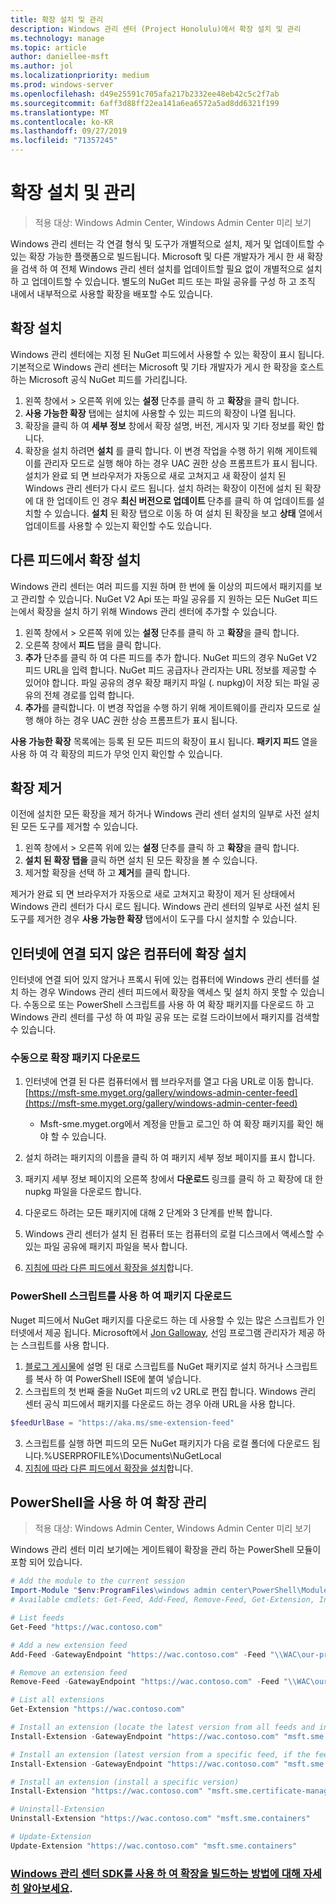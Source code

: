```yaml
---
title: 확장 설치 및 관리
description: Windows 관리 센터 (Project Honolulu)에서 확장 설치 및 관리
ms.technology: manage
ms.topic: article
author: daniellee-msft
ms.author: jol
ms.localizationpriority: medium
ms.prod: windows-server
ms.openlocfilehash: d49e25591c705afa217b2332ee48eb42c5c2f7ab
ms.sourcegitcommit: 6aff3d88ff22ea141a6ea6572a5ad8dd6321f199
ms.translationtype: MT
ms.contentlocale: ko-KR
ms.lasthandoff: 09/27/2019
ms.locfileid: "71357245"
---
```

# <a name="install-and-manage-extensions"></a>확장 설치 및 관리

>적용 대상: Windows Admin Center, Windows Admin Center 미리 보기

Windows 관리 센터는 각 연결 형식 및 도구가 개별적으로 설치, 제거 및 업데이트할 수 있는 확장 가능한 플랫폼으로 빌드됩니다. Microsoft 및 다른 개발자가 게시 한 새 확장을 검색 하 여 전체 Windows 관리 센터 설치를 업데이트할 필요 없이 개별적으로 설치 하 고 업데이트할 수 있습니다. 별도의 NuGet 피드 또는 파일 공유를 구성 하 고 조직 내에서 내부적으로 사용할 확장을 배포할 수도 있습니다.

## <a name="installing-an-extension"></a>확장 설치

Windows 관리 센터에는 지정 된 NuGet 피드에서 사용할 수 있는 확장이 표시 됩니다. 기본적으로 Windows 관리 센터는 Microsoft 및 기타 개발자가 게시 한 확장을 호스트 하는 Microsoft 공식 NuGet 피드를 가리킵니다.

1. 왼쪽 창에서 > 오른쪽 위에 있는 **설정** 단추를 클릭 하 고 **확장**을 클릭 합니다. 
2. **사용 가능한 확장** 탭에는 설치에 사용할 수 있는 피드의 확장이 나열 됩니다.
3. 확장을 클릭 하 여 **세부 정보** 창에서 확장 설명, 버전, 게시자 및 기타 정보를 확인 합니다.
4. 확장을 설치 하려면 **설치** 를 클릭 합니다. 이 변경 작업을 수행 하기 위해 게이트웨이를 관리자 모드로 실행 해야 하는 경우 UAC 권한 상승 프롬프트가 표시 됩니다. 설치가 완료 되 면 브라우저가 자동으로 새로 고쳐지고 새 확장이 설치 된 Windows 관리 센터가 다시 로드 됩니다. 설치 하려는 확장이 이전에 설치 된 확장에 대 한 업데이트 인 경우 **최신 버전으로 업데이트** 단추를 클릭 하 여 업데이트를 설치할 수 있습니다. **설치** 된 확장 탭으로 이동 하 여 설치 된 확장을 보고 **상태** 열에서 업데이트를 사용할 수 있는지 확인할 수도 있습니다.

## <a name="installing-extensions-from-a-different-feed"></a>다른 피드에서 확장 설치

Windows 관리 센터는 여러 피드를 지원 하며 한 번에 둘 이상의 피드에서 패키지를 보고 관리할 수 있습니다. NuGet V2 Api 또는 파일 공유를 지 원하는 모든 NuGet 피드는에서 확장을 설치 하기 위해 Windows 관리 센터에 추가할 수 있습니다.

1. 왼쪽 창에서 > 오른쪽 위에 있는 **설정** 단추를 클릭 하 고 **확장**을 클릭 합니다.
2. 오른쪽 창에서 **피드** 탭을 클릭 합니다.
3. **추가** 단추를 클릭 하 여 다른 피드를 추가 합니다. NuGet 피드의 경우 NuGet V2 피드 URL을 입력 합니다. NuGet 피드 공급자나 관리자는 URL 정보를 제공할 수 있어야 합니다. 파일 공유의 경우 확장 패키지 파일 (. nupkg)이 저장 되는 파일 공유의 전체 경로를 입력 합니다.
4. **추가**를 클릭합니다. 이 변경 작업을 수행 하기 위해 게이트웨이를 관리자 모드로 실행 해야 하는 경우 UAC 권한 상승 프롬프트가 표시 됩니다.

**사용 가능한 확장** 목록에는 등록 된 모든 피드의 확장이 표시 됩니다. **패키지 피드** 열을 사용 하 여 각 확장의 피드가 무엇 인지 확인할 수 있습니다.

## <a name="uninstalling-an-extension"></a>확장 제거

이전에 설치한 모든 확장을 제거 하거나 Windows 관리 센터 설치의 일부로 사전 설치 된 모든 도구를 제거할 수 있습니다.

1. 왼쪽 창에서 > 오른쪽 위에 있는 **설정** 단추를 클릭 하 고 **확장**을 클릭 합니다. 
2. **설치 된 확장 탭을** 클릭 하면 설치 된 모든 확장을 볼 수 있습니다.
3. 제거할 확장을 선택 하 고 **제거**를 클릭 합니다.

제거가 완료 되 면 브라우저가 자동으로 새로 고쳐지고 확장이 제거 된 상태에서 Windows 관리 센터가 다시 로드 됩니다. Windows 관리 센터의 일부로 사전 설치 된 도구를 제거한 경우 **사용 가능한 확장** 탭에서이 도구를 다시 설치할 수 있습니다.

## <a name="installing-extensions-on-a-computer-without-internet-connectivity"></a>인터넷에 연결 되지 않은 컴퓨터에 확장 설치

인터넷에 연결 되어 있지 않거나 프록시 뒤에 있는 컴퓨터에 Windows 관리 센터를 설치 하는 경우 Windows 관리 센터 피드에서 확장을 액세스 및 설치 하지 못할 수 있습니다. 수동으로 또는 PowerShell 스크립트를 사용 하 여 확장 패키지를 다운로드 하 고 Windows 관리 센터를 구성 하 여 파일 공유 또는 로컬 드라이브에서 패키지를 검색할 수 있습니다.

### <a name="manually-downloading-extension-packages"></a>수동으로 확장 패키지 다운로드

1. 인터넷에 연결 된 다른 컴퓨터에서 웹 브라우저를 열고 다음 URL로 이동 합니다. [https://msft-sme.myget.org/gallery/windows-admin-center-feed](https://msft-sme.myget.org/gallery/windows-admin-center-feed) 

   * Msft-sme.myget.org에서 계정을 만들고 로그인 하 여 확장 패키지를 확인 해야 할 수 있습니다.

2. 설치 하려는 패키지의 이름을 클릭 하 여 패키지 세부 정보 페이지를 표시 합니다.
3. 패키지 세부 정보 페이지의 오른쪽 창에서 **다운로드** 링크를 클릭 하 고 확장에 대 한 nupkg 파일을 다운로드 합니다.
4. 다운로드 하려는 모든 패키지에 대해 2 단계와 3 단계를 반복 합니다.
5. Windows 관리 센터가 설치 된 컴퓨터 또는 컴퓨터의 로컬 디스크에서 액세스할 수 있는 파일 공유에 패키지 파일을 복사 합니다.
6. [지침에 따라 다른 피드에서 확장을 설치](#installing-extensions-from-a-different-feed)합니다.

### <a name="downloading-packages-with-a-powershell-script"></a>PowerShell 스크립트를 사용 하 여 패키지 다운로드

Nuget 피드에서 NuGet 패키지를 다운로드 하는 데 사용할 수 있는 많은 스크립트가 인터넷에서 제공 됩니다. Microsoft에서 [Jon Galloway](https://weblogs.asp.net/jongalloway/downloading-a-local-nuget-repository-with-powershell), 선임 프로그램 관리자가 제공 하는 스크립트를 사용 합니다.

1. [블로그 게시물](https://weblogs.asp.net/jongalloway/downloading-a-local-nuget-repository-with-powershell)에 설명 된 대로 스크립트를 NuGet 패키지로 설치 하거나 스크립트를 복사 하 여 PowerShell ISE에 붙여 넣습니다.
2. 스크립트의 첫 번째 줄을 NuGet 피드의 v2 URL로 편집 합니다. Windows 관리 센터 공식 피드에서 패키지를 다운로드 하는 경우 아래 URL을 사용 합니다.

```powershell
$feedUrlBase = "https://aka.ms/sme-extension-feed"
```

3. 스크립트를 실행 하면 피드의 모든 NuGet 패키지가 다음 로컬 폴더에 다운로드 됩니다.%USERPROFILE%\Documents\NuGetLocal
4. [지침에 따라 다른 피드에서 확장을 설치](#installing-extensions-from-a-different-feed)합니다.

## <a name="manage-extensions-with-powershell"></a>PowerShell을 사용 하 여 확장 관리

>적용 대상: Windows Admin Center, Windows Admin Center 미리 보기

Windows 관리 센터 미리 보기에는 게이트웨이 확장을 관리 하는 PowerShell 모듈이 포함 되어 있습니다.

```powershell
# Add the module to the current session
Import-Module "$env:ProgramFiles\windows admin center\PowerShell\Modules\ExtensionTools"
# Available cmdlets: Get-Feed, Add-Feed, Remove-Feed, Get-Extension, Install-Extension, Uninstall-Extension, Update-Extension

# List feeds
Get-Feed "https://wac.contoso.com"

# Add a new extension feed
Add-Feed -GatewayEndpoint "https://wac.contoso.com" -Feed "\\WAC\our-private-extensions"

# Remove an extension feed
Remove-Feed -GatewayEndpoint "https://wac.contoso.com" -Feed "\\WAC\our-private-extensions"

# List all extensions
Get-Extension "https://wac.contoso.com"

# Install an extension (locate the latest version from all feeds and install it)
Install-Extension -GatewayEndpoint "https://wac.contoso.com" "msft.sme.containers"

# Install an extension (latest version from a specific feed, if the feed is not present, it will be added)
Install-Extension -GatewayEndpoint "https://wac.contoso.com" "msft.sme.containers" -Feed "https://aka.ms/sme-extension-feed"

# Install an extension (install a specific version)
Install-Extension "https://wac.contoso.com" "msft.sme.certificate-manager" "0.133.0"

# Uninstall-Extension
Uninstall-Extension "https://wac.contoso.com" "msft.sme.containers"

# Update-Extension
Update-Extension "https://wac.contoso.com" "msft.sme.containers"
```

### <a name="learn-more-about-building-an-extension-with-the-windows-admin-center-sdkextendextensibility-overviewmd"></a>[Windows 관리 센터 SDK를 사용 하 여 확장을 빌드하는 방법에 대해 자세히 알아보세요](../extend/extensibility-overview.md).